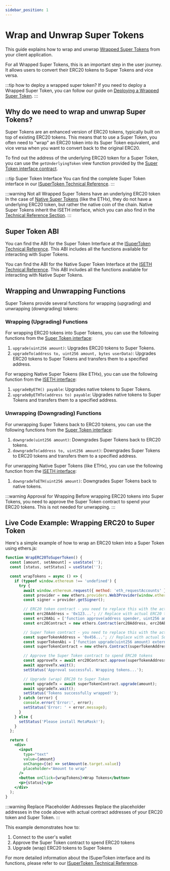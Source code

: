 ```yaml
---
sidebar_position: 1
---
```


# Wrap and Unwrap Super Tokens

This guide explains how to wrap and unwrap [Wrapped Super Tokens](/docs/protocol/super-tokens/overview#types-of-super-tokens) from your client application.

For all Wrapped Super Tokens, this is an important step in the user journey. It allows users to convert their ERC20 tokens to Super Tokens and vice versa.

:::tip how to deploy a wrapped super token?
If you need to deploy a Wrapped Super Token, you can follow our guide on [Deploying a Wrapped Super Token](/docs/protocol/super-tokens/guides/deploy-super-token/deploy-wrapped-super-token).
:::


## Why do we need to wrap and unwrap Super Tokens?

Super Tokens are an enhanced version of ERC20 tokens, typically built on top of existing ERC20 tokens. This means that to use a Super Token, you often need to "wrap" an ERC20 token into its Super Token equivalent, and vice versa when you want to convert back to the original ERC20.

To find out the address of the underlying ERC20 token for a Super Token, you can use the `getUnderlyingToken` view function provided by the [Super Token interface contract](https://github.com/superfluid-finance/protocol-monorepo/blob/dev/packages/ethereum-contracts/contracts/interfaces/superfluid/ISuperToken.sol).

:::tip Super Token Interface
You can find the complete Super Token interface in our [ISuperToken Technical Reference](/docs/technical-reference/ISuperToken).
:::

:::warning Not all Wrapped Super Tokens have an underlying ERC20 token
In the case of [Native Super Tokens](/docs/protocol/super-tokens/overview#3-native-super-tokens) (like the ETHx), they do not have a underlying ERC20 token, but rather the native coin of the chain.
Native Super Tokens inherit the ISETH interface, which you can also find in the [Technical Reference Section](/docs/technical-reference/ISETH).
:::

## Super Token ABI

You can find the ABI for the Super Token Interface at the [ISuperToken Technical Reference](/docs/technical-reference/ISuperToken). This ABI includes all the functions available for interacting with Super Tokens.

You can find the ABI for the Native Super Token Interface at the [ISETH Technical Reference](/docs/technical-reference/ISETH). This ABI includes all the functions available for interacting with Native Super Tokens.

## Wrapping and Unwrapping Functions

Super Tokens provide several functions for wrapping (upgrading) and unwrapping (downgrading) tokens:

### Wrapping (Upgrading) Functions

For wrapping ERC20 tokens into Super Tokens, you can use the following functions from the [Super Token interface](/docs/technical-reference/ISuperToken):
1. `upgrade(uint256 amount)`: Upgrades ERC20 tokens to Super Tokens.
2. `upgradeTo(address to, uint256 amount, bytes userData)`: Upgrades ERC20 tokens to Super Tokens and transfers them to a specified address.

For wrapping Native Super Tokens (like ETHx), you can use the following function from the [ISETH interface](/docs/technical-reference/ISETH):
1. `upgradeByETH() payable`: Upgrades native tokens to Super Tokens.
2. `upgradeByETHTo(address to) payable`: Upgrades native tokens to Super Tokens and transfers them to a specified address.

### Unwrapping (Downgrading) Functions

For unwrapping Super Tokens back to ERC20 tokens, you can use the following functions from the [Super Token interface](/docs/technical-reference/ISuperToken):
1. `downgrade(uint256 amount)`: Downgrades Super Tokens back to ERC20 tokens.
2. `downgradeTo(address to, uint256 amount)`: Downgrades Super Tokens to ERC20 tokens and transfers them to a specified address.

For unwrapping Native Super Tokens (like ETHx), you can use the following function from the [ISETH interface](/docs/technical-reference/ISETH):
1. `downgradeToETH(uint256 amount)`: Downgrades Super Tokens back to native tokens.

:::warning Approval for Wrapping
Before wrapping ERC20 tokens into Super Tokens, you need to approve the Super Token contract to spend your ERC20 tokens. This is not needed for unwrapping.
:::

## Live Code Example: Wrapping ERC20 to Super Token

Here's a simple example of how to wrap an ERC20 token into a Super Token using ethers.js:

```jsx live
function WrapERC20ToSuperToken() {
  const [amount, setAmount] = useState('');
  const [status, setStatus] = useState('');

  const wrapTokens = async () => {
    if (typeof window.ethereum !== 'undefined') {
      try {
        await window.ethereum.request({ method: 'eth_requestAccounts' });
        const provider = new ethers.providers.Web3Provider(window.ethereum);
        const signer = provider.getSigner();

        // ERC20 token contract - you need to replace this with the actual token address
        const erc20Address = '0x123...'; // Replace with actual ERC20 token address
        const erc20Abi = ['function approve(address spender, uint256 amount) public returns (bool)'];
        const erc20Contract = new ethers.Contract(erc20Address, erc20Abi, signer);

        // Super Token contract - you need to replace this with the actual Super Token address
        const superTokenAddress = '0x456...'; // Replace with actual Super Token address
        const superTokenAbi = ['function upgrade(uint256 amount) external'];
        const superTokenContract = new ethers.Contract(superTokenAddress, superTokenAbi, signer);

        // Approve the Super Token contract to spend ERC20 tokens
        const approveTx = await erc20Contract.approve(superTokenAddress, amount);
        await approveTx.wait();
        setStatus('Approval successful. Wrapping tokens...');

        // Upgrade (wrap) ERC20 to Super Token
        const upgradeTx = await superTokenContract.upgrade(amount);
        await upgradeTx.wait();
        setStatus('Tokens successfully wrapped!');
      } catch (error) {
        console.error('Error:', error);
        setStatus('Error: ' + error.message);
      }
    } else {
      setStatus('Please install MetaMask!');
    }
  };

  return (
    <div>
      <input
        type="text"
        value={amount}
        onChange={(e) => setAmount(e.target.value)}
        placeholder="Amount to wrap"
      />
      <button onClick={wrapTokens}>Wrap Tokens</button>
      <p>{status}</p>
    </div>
  );
}
```

:::warning Replace Placeholder Addresses
Replace the placeholder addresses in the code above with actual contract addresses of your ERC20 token and Super Token.
:::

This example demonstrates how to:
1. Connect to the user's wallet
2. Approve the Super Token contract to spend ERC20 tokens
3. Upgrade (wrap) ERC20 tokens to Super Tokens

For more detailed information about the ISuperToken interface and its functions, please refer to our [ISuperToken Technical Reference](/docs/technical-reference/ISuperToken).